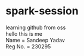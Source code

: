 # spark-session
learning github from oss
<br>
hello this is me
<br>
Name = Sandeep Yadav
<br>
Reg No. = 230295